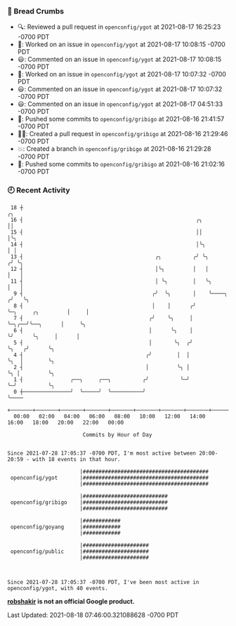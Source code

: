 ### 🍞 Bread Crumbs

 * 🔍: Reviewed a pull request in  `openconfig/ygot` at 2021-08-17 16:25:23 -0700 PDT
 * 👀: Worked on an issue in `openconfig/ygot` at 2021-08-17 10:08:15 -0700 PDT
 * 😃: Commented on an issue in `openconfig/ygot` at 2021-08-17 10:08:15 -0700 PDT
 * 👀: Worked on an issue in `openconfig/ygot` at 2021-08-17 10:07:32 -0700 PDT
 * 😃: Commented on an issue in `openconfig/ygot` at 2021-08-17 10:07:32 -0700 PDT
 * 😃: Commented on an issue in `openconfig/ygot` at 2021-08-17 04:51:33 -0700 PDT
 * 🚢: Pushed some commits to `openconfig/gribigo` at 2021-08-16 21:41:57 -0700 PDT
 * ✍🏼: Created a pull request in `openconfig/gribigo` at 2021-08-16 21:29:46 -0700 PDT
 * 💥: Created a branch in `openconfig/gribigo` at 2021-08-16 21:29:28 -0700 PDT
 * 🚢: Pushed some commits to `openconfig/gribigo` at 2021-08-16 21:02:16 -0700 PDT

### 🕘 Recent Activity
```
 18 ┼                                                                                     ╭╮
 16 ┤                                                       ╭╮                            ││
 15 ┤                                                       ││                            │╰╮
 14 ┤                                                       │╰╮                           │ │
 13 ┤                                          ╭╮          ╭╯ ╰╮                         ╭╯ ╰╮
 12 ┤                                          │╰╮         │   │                         │   │
 11 ┤                                          │ ╰╮        │   ╰╮                        │   │
  9 ┤                                         ╭╯  ╰╮       │    ╰────╮                  ╭╯   ╰╮
  8 ┤                                         │    │      ╭╯         ╰─╮     ╭╮         │     │
  7 ┤                                        ╭╯    ╰╮     │            ╰─╮╭──╯╰──╮      │     ╰╮
  6 ┤                                        │      ╰╮    │              ╰╯      ╰╮     │      │
  5 ┤                                        │       ╰╮  ╭╯                       ╰╮   ╭╯      ╰╮
  4 ┤                                       ╭╯        │  │                         ╰╮  │        ╰╮
  2 ┤                                       │         ╰╮ │                          ╰╮ │         ╰╮
  1 ┤               ╭──╮     ╭──╮          ╭╯          ╰─╯                           ╰─╯          ╰╮
  0 ┼───────────────╯  ╰─────╯  ╰──────────╯                                                       ╰────
    +───────+───────+───────+───────+───────+───────+───────+───────+───────+───────+───────+───────+────
  00:00   02:00   04:00   06:00   08:00   10:00   12:00   14:00   16:00   18:00   20:00   22:00   00:00   

						Commits by Hour of Day


Since 2021-07-28 17:05:37 -0700 PDT, I'm most active between 20:00-20:59 - with 18 events in that hour.

```



```
                       |########################################
 openconfig/ygot       |########################################
                       |########################################

                       |###########################
 openconfig/gribigo    |###########################
                       |###########################

                       |############
 openconfig/goyang     |############
                       |############

                       |#####################
 openconfig/public     |#####################
                       |#####################



Since 2021-07-28 17:05:37 -0700 PDT, I've been most active in openconfig/ygot, with 40 events.

```
**[robshakir](mailto:robjs@google.com) is not an official Google product.**  


Last Updated: 2021-08-18 07:46:00.321088628 -0700 PDT
